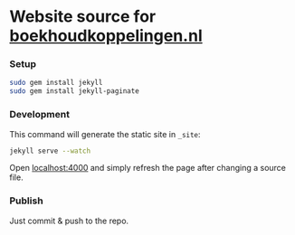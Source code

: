# Website source for [boekhoudkoppelingen.nl](https://boekhoudkoppelingen.nl)

### Setup

```bash
sudo gem install jekyll
sudo gem install jekyll-paginate
```

### Development
This command will generate the static site in `_site`:

```bash
jekyll serve --watch
```

Open [localhost:4000](https://localhost:4000) and simply refresh the page after changing a source file.

### Publish
Just commit & push to the repo.